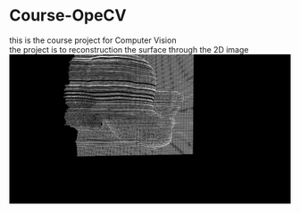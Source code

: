 # Course-OpeCV
this is the course project for Computer Vision<br>
the project is to reconstruction the surface through the 2D image<br>
![bunny](/bunny.png)

